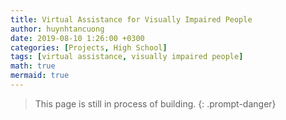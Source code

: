 ```yaml
---
title: Virtual Assistance for Visually Impaired People
author: huynhtancuong
date: 2019-08-10 1:26:00 +0300
categories: [Projects, High School]
tags: [virtual assistance, visually impaired people]
math: true
mermaid: true
---
```


> This page is still in process of building.
{: .prompt-danger}